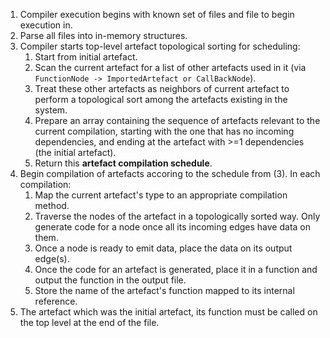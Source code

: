 1. Compiler execution begins with known set of files and file to begin execution in.
2. Parse all files into in-memory structures.
3. Compiler starts top-level artefact topological sorting for scheduling:
   1. Start from initial artefact.
   2. Scan the current artefact for a list of other artefacts used in it (via `FunctionNode -> ImportedArtefact or CallBackNode`).
   3. Treat these other artefacts as neighbors of current artefact to perform a topological sort among the artefacts existing in the system.
   4. Prepare an array containing the sequence of artefacts relevant to the current compilation, starting with the one that has no incoming dependencies, and ending at the artefact with >=1 dependencies (the initial artefact).
   5. Return this **artefact compilation schedule**.
4. Begin compilation of artefacts accoring to the schedule from (3). In each compilation:
   1. Map the current artefact's type to an appropriate compilation method.
   2. Traverse the nodes of the artefact in a topologically sorted way. Only generate code for a node once all its incoming edges have data on them.
   3. Once a node is ready to emit data, place the data on its output edge(s).
   4. Once the code for an artefact is generated, place it in a function and output the function in the output file.
   5. Store the name of the artefact's function mapped to its internal reference.
5. The artefact which was the initial artefact, its function must be called on the top level at the end of the file.